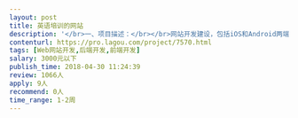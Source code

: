 ```yaml
---                
layout: post       
title: 英语培训的网站           
description: '</br>一、项目描述：</br></br>网站开发建设，包括iOS和Android两端，网页炫酷，有吸引力，支持网页上的沟通交流，同时可以链接到我们的课程网站，实现两个网站之间的无缝链接</br>二、主要功能点：</br></br>预告功能、展示介绍，商品列表、支付功能、消息通知与推送、登录注册</br>三、可参考产品：</br></br>朗播网：http://www.langlib.com/Activity/SEM/IeltsIndex</br></br>四、人员要求：</br></br>1、有网站的开发经验；</br>2、精通Java或PHP，熟悉jQuery、Javascript、Maven、Redis等技术，熟练使用MySQL等关系型数据库等；</br>3、良好的沟通能力和契约精神。</br>'     
contenturl: https://pro.lagou.com/project/7570.html      
tags: [Web网站开发,后端开发,前端开发]            
salary: 3000元以下          
publish_time: 2018-04-30 11:24:39         
review: 1066人                   
apply: 9人                   
recommend: 0人                   
time_range: 1-2周              
---                 
```

